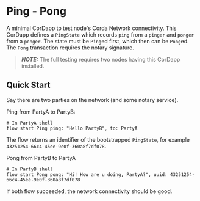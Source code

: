 # Ping - Pong

A minimal CorDapp to test node's Corda Network connectivity. This CorDapp defines a `PingState` which records `ping` from a `pinger` and `ponger` from a `ponger`. The state must be `Ping`ed first, which then can be `Pong`ed. The `Pong` transaction requires the notary signature.

> **_NOTE:_**  The full testing requires two nodes having this CorDapp installed.

## Quick Start

Say there are two parties on the network (and some notary service).

Ping from PartyA to PartyB:
```shell
# In PartyA shell
flow start Ping ping: "Hello PartyB", to: PartyA
```
The flow returns an identifier of the bootstrapped `PingState`, for example `43251254-66c4-45ee-9e0f-360a8f7df078`.

Pong from PartyB to PartyA
```shell
# In PartyB shell
flow start Pong pong: "Hi! How are u doing, PartyA?", uuid: 43251254-66c4-45ee-9e0f-360a8f7df078
```

If both flow succeeded, the network connectivity should be good.